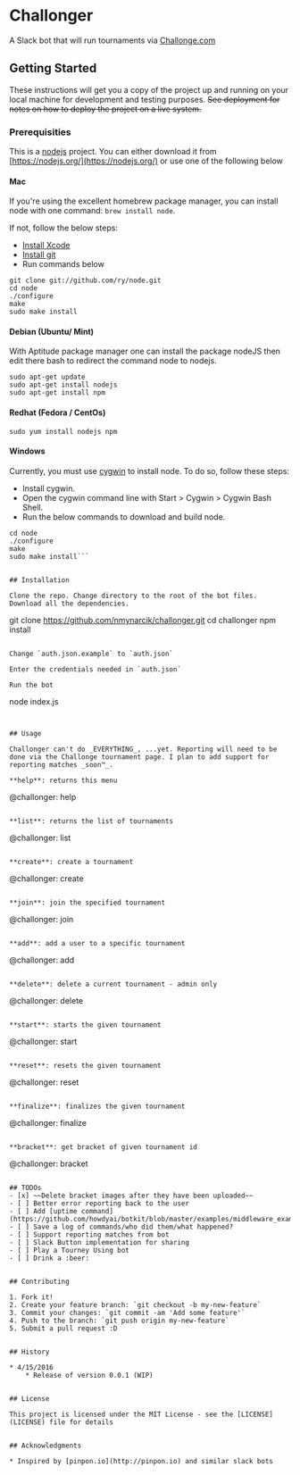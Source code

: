 # Challonger

A Slack bot that will run tournaments via [Challonge.com](Challonge.com)


## Getting Started

These instructions will get you a copy of the project up and running on your local machine for development and testing purposes. ~~See deployment for notes on how to deploy the project on a live system.~~


### Prerequisities

This is a [nodejs](https://nodejs.org/) project. You can either download it from [https://nodejs.org/](https://nodejs.org/) or use one of the following below


#### Mac
If you're using the excellent homebrew package manager, you can install node with one command: `brew install node`.

If not, follow the below steps:
* [Install Xcode](http://developer.apple.com/technologies/tools/)
* [Install git](https://help.github.com/articles/set-up-git/)
* Run commands below

```
git clone git://github.com/ry/node.git
cd node
./configure
make
sudo make install
```

#### Debian (Ubuntu/ Mint)
With Aptitude package manager one can install the package nodeJS then edit there bash to redirect the command node to nodejs.
```
sudo apt-get update
sudo apt-get install nodejs
sudo apt-get install npm
```

#### Redhat (Fedora / CentOs)
```sudo yum install nodejs npm```

#### Windows
Currently, you must use [cygwin](http://www.cygwin.com/) to install node. To do so, follow these steps:
* Install cygwin.
* Open the cygwin command line with Start > Cygwin > Cygwin Bash Shell.
* Run the below commands to download and build node.
```git clone git://github.com/ry/node.git
cd node
./configure
make
sudo make install```


## Installation

Clone the repo. Change directory to the root of the bot files. Download all the dependencies.
```
git clone https://github.com/nmynarcik/challonger.git
cd challonger
npm install
```

Change `auth.json.example` to `auth.json`

Enter the credentials needed in `auth.json`

Run the bot
```
node index.js
```


## Usage

Challonger can't do _EVERYTHING_, ...yet. Reporting will need to be done via the Challonge tournament page. I plan to add support for reporting matches _soon™_.

**help**​: returns this menu
```
@challonger: help
```

​**list**​: returns the list of tournaments
```
@challonger: list
```

​**create**​: create a tournament
```
@challonger: create
```

​**join**​: join the specified tournament
```
@challonger: join <tournament id>
```

​**add**​: add a user to a specific tournament
```
@challonger: add <username> <tournament id>
```

​**delete**​: delete a current tournament - admin only
```
@challonger: delete <tournament id>
```

​**start**​: starts the given tournament
```
@challonger: start <tournament id>
```

​**reset**​: resets the given tournament
```
@challonger: reset <tournament id>
```

​**finalize**​: finalizes the given tournament
```
@challonger: finalize <tournament id>
```

​**bracket**​: get bracket of given tournament id
```
@challonger: bracket <tournament id>
```

## TODOs
- [x] ~~Delete bracket images after they have been uploaded~~
- [ ] Better error reporting back to the user
- [ ] Add [uptime command](https://github.com/howdyai/botkit/blob/master/examples/middleware_example.js)
- [ ] Save a log of commands/who did them/what happened?
- [ ] Support reporting matches from bot
- [ ] Slack Button implementation for sharing
- [ ] Play a Tourney Using bot
- [ ] Drink a :beer:


## Contributing

1. Fork it!
2. Create your feature branch: `git checkout -b my-new-feature`
3. Commit your changes: `git commit -am 'Add some feature'`
4. Push to the branch: `git push origin my-new-feature`
5. Submit a pull request :D


## History

* 4/15/2016
    * Release of version 0.0.1 (WIP)


## License

This project is licensed under the MIT License - see the [LICENSE](LICENSE) file for details


## Acknowledgments

* Inspired by [pinpon.io](http://pinpon.io) and similar slack bots
